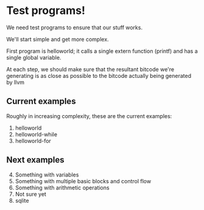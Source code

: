 # Test programs!

We need test programs to ensure that our stuff works.

We'll start simple and get more complex.

First program is helloworld; it calls a single extern function (printf) and has a single global variable.

At each step, we should make sure that the resultant bitcode we're generating is as close as possible to the bitcode actually being generated by llvm

## Current examples

Roughly in increasing complexity, these are the current examples:
1. helloworld
2. helloworld-while
3. helloworld-for

## Next examples

4. Something with variables
5. Something with multiple basic blocks and control flow
6. Something with arithmetic operations
7. Not sure yet
8. sqlite
